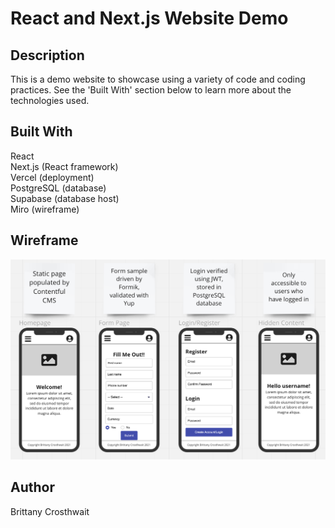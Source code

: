 # React and Next.js Website Demo

## Description

This is a demo website to showcase using a variety of code and coding practices. See the 'Built With' section below to learn more about the technologies used.

## Built With

React <br>
Next.js (React framework) <br>
Vercel (deployment) <br>
PostgreSQL (database) <br>
Supabase (database host) <br>
Miro (wireframe) <br>

## Wireframe

![wireframe](public/readme-wireframe.png)

## Author

Brittany Crosthwait
